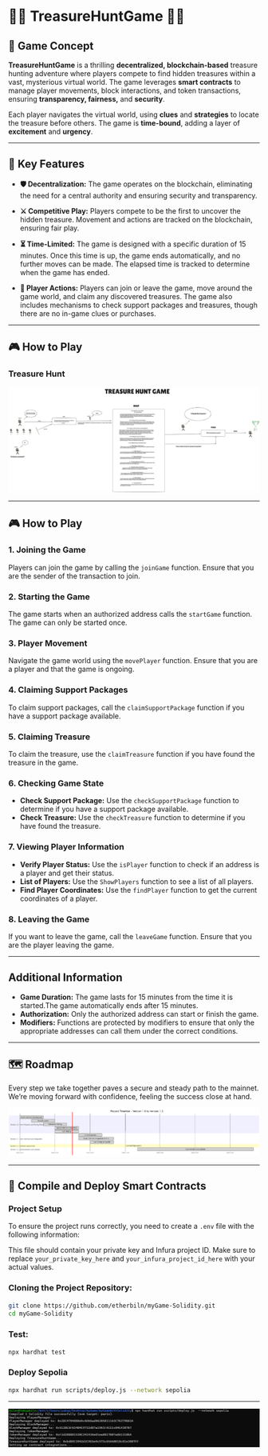 # 🏴‍☠️ TreasureHuntGame 🏴‍☠️

## 🌟 Game Concept

**TreasureHuntGame** is a thrilling **decentralized, blockchain-based** treasure hunting adventure where players compete to find hidden treasures within a vast, mysterious virtual world. The game leverages **smart contracts** to manage player movements, block interactions, and token transactions, ensuring **transparency, fairness,** and **security**.

Each player navigates the virtual world, using **clues** and **strategies** to locate the treasure before others. The game is **time-bound**, adding a layer of **excitement** and **urgency**.

---

## 🚀 Key Features

- **🛡️ Decentralization:** The game operates on the blockchain, eliminating the need for a central authority and ensuring security and transparency.

- **⚔️ Competitive Play:** Players compete to be the first to uncover the hidden treasure. Movement and actions are tracked on the blockchain, ensuring fair play.

- **⏳ Time-Limited:** The game is designed with a specific duration of 15 minutes. Once this time is up, the game ends automatically, and no further moves can be made. The elapsed time is tracked to determine when the game has ended.

- **📜 Player Actions:** Players can join or leave the game, move around the game world, and claim any discovered treasures. The game also includes mechanisms to check support packages and treasures, though there are no in-game clues or purchases.

---

## 🎮 How to Play

### Treasure Hunt
![Example](./images/Treasure.png)

---
## 🎮 How to Play

### 1. Joining the Game
Players can join the game by calling the `joinGame` function. Ensure that you are the sender of the transaction to join.

### 2. Starting the Game
The game starts when an authorized address calls the `startGame` function. The game can only be started once.

### 3. Player Movement
Navigate the game world using the `movePlayer` function. Ensure that you are a player and that the game is ongoing.

### 4. Claiming Support Packages
To claim support packages, call the `claimSupportPackage` function if you have a support package available.

### 5. Claiming Treasure
To claim the treasure, use the `claimTreasure` function if you have found the treasure in the game.

### 6. Checking Game State
- **Check Support Package:** Use the `checkSupportPackage` function to determine if you have a support package available.
- **Check Treasure:** Use the `checkTreasure` function to determine if you have found the treasure.

### 7. Viewing Player Information
- **Verify Player Status:** Use the `isPlayer` function to check if an address is a player and get their status.
- **List of Players:** Use the `ShowPlayers` function to see a list of all players.
- **Find Player Coordinates:** Use the `findPlayer` function to get the current coordinates of a player.

### 8. Leaving the Game
If you want to leave the game, call the `leaveGame` function. Ensure that you are the player leaving the game.

---

## Additional Information
- **Game Duration:** The game lasts for 15 minutes from the time it is started.The game automatically ends after 15 minutes.
- **Authorization:** Only the authorized address can start or finish the game.
- **Modifiers:** Functions are protected by modifiers to ensure that only the appropriate addresses can call them under the correct conditions.

---

## 🗺️ Roadmap

Every step we take together paves a secure and steady path to the mainnet. We’re moving forward with confidence, feeling the success close at hand.

![Example](./images/roadmap.png)

---

## 🚀 Compile and Deploy Smart Contracts

### Project Setup

To ensure the project runs correctly, you need to create a `.env` file with the following information:

This file should contain your private key and Infura project ID. Make sure to replace `your_private_key_here` and `your_infura_project_id_here` with your actual values.

### Cloning the Project Repository:
```bash
git clone https://github.com/etherbiln/myGame-Solidity.git
cd myGame-Solidity

```
### Test:

```sh
npx hardhat test
```

### Deploy Sepolia

```sh
npx hardhat run scripts/deploy.js --network sepolia
```
---

![Example](./images/mygame.png)
